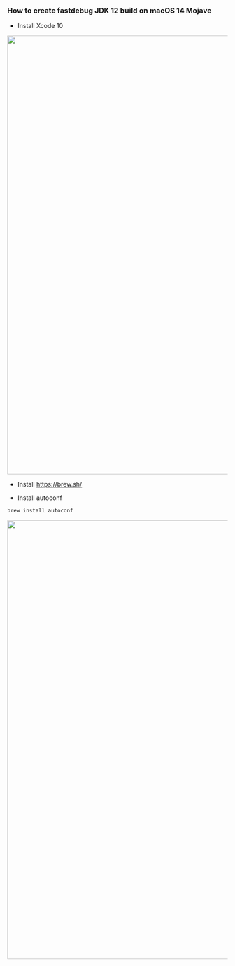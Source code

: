 ### How to create fastdebug JDK 12 build on macOS 14 Mojave

- Install Xcode 10
<img src="https://raw.githubusercontent.com/komesergey/jdk-12-fastdebug-building-instructions/master/10.png" width="1000"/>

- Install https://brew.sh/

- Install autoconf

```sh
brew install autoconf
```
<img src="https://raw.githubusercontent.com/komesergey/cpp-http-range-fileserver/master/enable_cache.png" width="1000"/>
